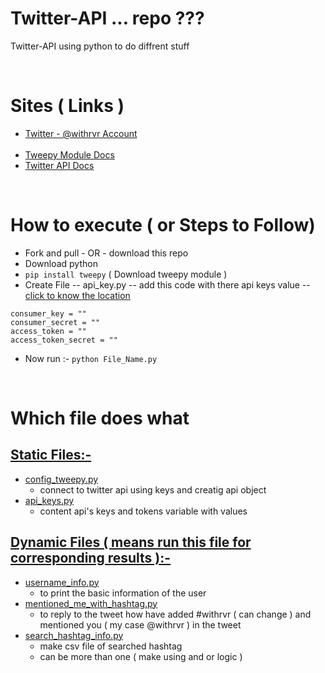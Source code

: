 # Twitter-API ... repo ???

Twitter-API using python to do diffrent stuff

<br/>

# Sites ( Links )

-   [Twitter - @withrvr Account](https://twitter.com/withrvr)
    <br><br>
-   [Tweepy Module Docs](https://docs.tweepy.org/)
-   [Twitter API Docs](https://developer.twitter.com/en/docs/twitter-api)

<br>

# How to execute ( or Steps to Follow)

-   Fork and pull - OR - download this repo
-   Download python
-   `pip install tweepy` ( Download tweepy module )
-   Create File -- api_key.py -- add this code with there api keys value -- [click to know the location](Twitter-API-Python-Code/)

```
consumer_key = ""
consumer_secret = ""
access_token = ""
access_token_secret = ""
```

-   Now run :- `python File_Name.py`

<br>

# Which file does what

## <u>Static Files:-</u>

-   [config_tweepy.py](Twitter-API-Python-Code/config_tweepy.py)
    -   connect to twitter api using keys and creatig api object
-   [api_keys.py](Twitter-API-Python-Code/api_keys.py)
    -   content api's keys and tokens variable with values

## <u>Dynamic Files ( means run this file for corresponding results ):-</u>

-   [username_info.py](Twitter-API-Python-Code/username_info.py)
    -   to print the basic information of the user
-   [mentioned_me_with_hashtag.py](Twitter-API-Python-Code/mentioned_me_with_hashtag.py)
    -   to reply to the tweet how have added #withrvr ( can change ) and mentioned you ( my case @withrvr ) in the tweet
-   [search_hashtag_info.py](Twitter-API-Python-Code/search_hashtag_info.py)
    -   make csv file of searched hashtag
    -   can be more than one ( make using and or logic )
